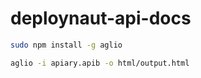 # deploynaut-api-docs

```bash
sudo npm install -g aglio

aglio -i apiary.apib -o html/output.html
```

